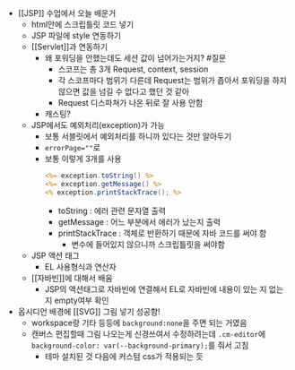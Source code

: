 - [[JSP]] 수업에서 오늘 배운거
	- html안에 스크립틀릿 코드 넣기
	- JSP 파일에 style 연동하기
	- [[Servlet]]과 연동하기
		- 왜 포워딩을 안했는데도 세션 값이 넘어가는거지? #질문
			- 스코프는 총 3개 Request, context, session 
			- 각 스코프마다 범위가 다른데 Request는 범위가 좁아서 포워딩을 하지 않으면 값을 넘길 수 없다고 했던 것 같아
			- Request 디스파쳐가 나온 뒤로 잘 사용 안함
		- 캐스팅?
	- JSP에서도 예외처리(exception)가 가능 
		- 보통 서블릿에서 예외처리를 하니까 있다는 것만 알아두기
		-  `errorPage=""`로 
		- 보통 이렇게 3개를 사용
			```jsp
			<%= exception.toString() %> 
			<%= exception.getMessage() %>
			<% exception.printStackTrace(); %>
			```
			- toString : 에러 관련 문자열 출력
			- getMessage : 어느 부분에서 에러가 났는지 출력
			- printStackTrace : 객체로 반환하기 때문에 자바 코드를 써야 함
				- 변수에 들어있지 않으니까 스크립틀릿을 써야함
	- JSP 액션 태그
		- EL 사용형식과 연산자
	- [[자바빈]]에 대해서 배움
		- JSP의 액션태그로 자바빈에 연결해서 EL로 자바빈에 내용이 있는 지 없는지 empty여부 확인
- 옵시디언 배경에 [[SVG]] 그림 넣기 성공함!
	- workspace랑 기타 등등에 `background:none`을 주면 되는 거였음
	- 캔버스 편집할때 그림 나오는게 신경쓰여서 수정하려는데 `.cm-editor`에 `background-color: var(--background-primary);`를 줘서 고침
		- 테마 설치된 것 다음에 커스텀 css가 적용되는 듯